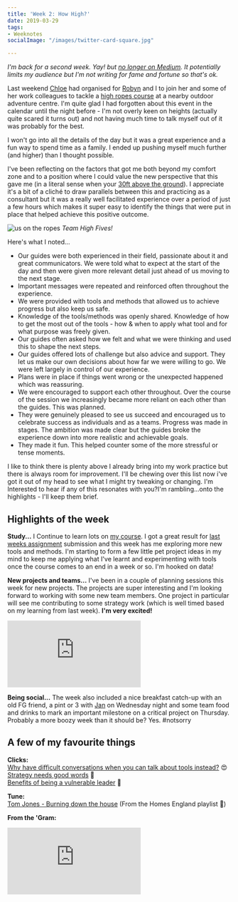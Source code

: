 ```yaml
---
title: 'Week 2: How High?'
date: 2019-03-29
tags:
- Weeknotes
socialImage: "/images/twitter-card-square.jpg"

---
```

_I'm back for a second week. Yay! but [no longer on Medium](http://words.lostinthe.uk/tinkering-monday/). It potentially limits my audience but I'm not writing for fame and fortune so that's ok._

Last weekend [Chloe](https://twitter.com/mummyclover) had organised for [Robyn](https://www.instagram.com/sleepyrobyn/) and I to join her and some of her work colleagues to tackle a [high ropes course](https://www.brenscombeoutdoor.co.uk/burnbake-ropes-course) at a nearby outdoor adventure centre. I'm quite glad I had forgotten about this event in the calendar until the night before - I'm not overly keen on heights (actually quite scared it turns out) and not having much time to talk myself out of it was probably for the best.

I won't go into all the details of the day but it was a great experience and a fun way to spend time as a family. I ended up pushing myself much further (and higher) than I thought possible.

I've been reflecting on the factors that got me both beyond my comfort zone and to a position where I could value the new perspective that this gave me (in a literal sense when your [30ft above the ground](https://www.instagram.com/p/BvZG9bIASM7/)). I appreciate it's a bit of a cliché to draw parallels between this and practicing as a consultant but it was a really well facilitated experience over a period of just a few hours which makes it super easy to identify the things that were put in place that helped achieve this positive outcome.

![us on the ropes](/images/high-fives.jpg)
_Team High Fives!_

Here's what I noted...

- Our guides were both experienced in their field, passionate about it and great communicators.
  We were told what to expect at the start of the day and then were given more relevant detail just ahead of us moving to the next stage.
- Important messages were repeated and reinforced often throughout the experience.
- We were provided with tools and methods that allowed us to achieve progress but also keep us safe.
- Knowledge of the tools/methods was openly shared. Knowledge of how to get the most out of the tools - how & when to apply what tool and for what purpose was freely given.
- Our guides often asked how we felt and what we were thinking and used this to shape the next steps.
- Our guides offered lots of challenge but also advice and support. They let us make our own decisions about how far we were willing to go. We were left largely in control of our experience.
- Plans were in place if things went wrong or the unexpected happened which was reassuring.
- We were encouraged to support each other throughout. Over the course of the session we increasingly became more reliant on each other than the guides. This was planned.
- They were genuinely pleased to see us succeed and encouraged us to celebrate success as individuals and as a teams.
  Progress was made in stages. The ambition was made clear but the guides broke the experience down into more realistic and achievable goals.
- They made it fun. This helped counter some of the more stressful or tense moments.

I like to think there is plenty above I already bring into my work practice but there is always room for improvement. I'll be chewing over this list now i've got it out of my head to see what I might try tweaking or changing. I'm Interested to hear if any of this resonates with you?I'm rambling...onto the highlights - I'll keep them brief.

## Highlights of the week

**Study...** I Continue to learn lots on [my course](https://theodi.org/event/better-data-better-decisions-2019-edition/). I got a great result for [last weeks assignment](https://d1sc0.github.io/odi_assignment3/) submission and this week has me exploring more new tools and methods. I'm starting to form a few little pet project ideas in my mind to keep me applying what I've learnt and experimenting with tools once the course comes to an end in a week or so. I'm hooked on data!

**New projects and teams...** I've been in a couple of planning sessions this week for new projects. The projects are super interesting and I'm looking forward to working with some new team members. One project in particular will see me contributing to some strategy work (which is well timed based on my learning from last week). **I'm very excited!**

<iframe
  frameborder="0"
  allowfullscreen
  scrolling="no"
  allowtransparency
  src="https://giphy.com/embed/3vdDtr9XfRe3m2MWVP"
></iframe>

**Being social...** The week also included a nice breakfast catch-up with an old FG friend, a pint or 3 with [Jan](https://twitter.com/Jottblum) on Wednesday night and some team food and drinks to mark an important milestone on a critical project on Thursday. Probably a more boozy week than it should be? Yes. #notsorry

## A few of my favourite things

**Clicks:**  
[Why have difficult conversations when you can talk about tools instead?](https://twitter.com/ewebber/status/1111192864313262080) 😍  
[Strategy needs good words](https://martinweigel.org/2019/03/20/strategy-needs-good-words/) 💯  
[Benefits of being a vulnerable leader](https://www.inc.com/marcel-schwantes/what-does-it-take-to-be-an-effective-leader-research-nails-down-answer-to-1-rare-trait.html) 🤔

**Tune:**  
[Tom Jones - Burning down the house](https://www.youtube.com/watch?v=iYuldgIOelY) (From the Homes England playlist 🏡)

**From the 'Gram:**

<iframe
  frameborder="0"
  allowfullscreen
  scrolling="no"
  src="https://www.instagram.com/p/BvZG9bIASM7/embed"
></iframe>